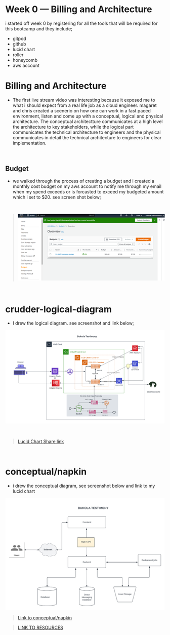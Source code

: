 # Week 0 — Billing and Architecture



i started off week 0 by registering for all the tools that will be required for this bootcamp and they include;
- gitpod
- github
- lucid chart
- roller
- honeycomb
- aws account

# Billing and Architecture

- The first live stream video was interesting because it exposed me to what i should expect from a real life job as a cloud engineer. magaret and chris created a scenerio on how one can work in a fast paced environment, listen and come up with a conceptual, logical and physical architecture. The conceptual architectture communicates at a high level the architecture to key stakeholders, while the logical part communicates the technical architecture to engineers and the physical communicates in detail the technical architecture to engineers for clear implementation.

<br>

## Budget

- we walked through the process of creating a budget and i created a monthly cost budget on my aws account to notify me through my email when my spend exceeds or is forcasted to exceed my budgeted amount which i set to $20. see screen shot below;

<br>

> ![aws-bootcamp-cruddur-2023](/images/budget.png)


<br >

# crudder-logical-diagram

- I drew the logical diagram. see screenshot and link below;

 ![aws-bootcamp-cruddur-2023](/images/aws-bootcamp-lucid-chart2.png)

<br>

> [Lucid Chart Share link](https://lucid.app/lucidchart/7410a12d-52f8-4802-9a5a-e237c2b9f2e2/edit?viewport_loc=-388%2C1106%2C2650%2C1114%2C0_0&invitationId=inv_09b9623d-c82c-4a5f-964a-652a1f53cb39)

<br>

# conceptual/napkin
- i drew the conceptual diagram, see screenshot below and link to my lucid chart

![aws-bootcamp-cruddur-2023](/images/Conceptual-diagram.png)

> [Link to conceptual/napkin](https://lucid.app/lucidchart/c229e42c-756b-4a35-8628-20a68aabecdd/edit?viewport_loc=-308%2C190%2C2220%2C1000%2C0_0&invitationId=inv_a74b1f8d-4c38-4ae0-8699-807b7d8140d6)


> [LINK TO RESOURCES](https://www.youtube.com/playlist?list=PLBfufR7vyJJ7k25byhRXJldB5AiwgNnWv)
